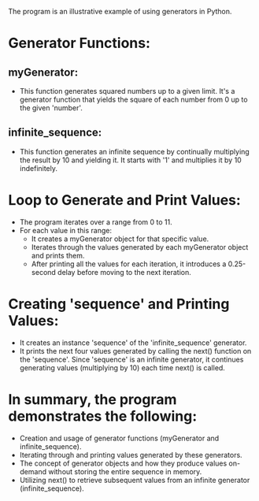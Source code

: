 The program is an illustrative example of using generators in Python.

# Generator Functions:

## myGenerator: 
- This function generates squared numbers up to a given limit. It's a generator function that yields the square of each number from 0 up to the given 'number'.

## infinite_sequence: 
- This function generates an infinite sequence by continually multiplying the result by 10 and yielding it. It starts with '1' and multiplies it by 10 indefinitely.

# Loop to Generate and Print Values:
- The program iterates over a range from 0 to 11.
- For each value in this range:
  - It creates a myGenerator object for that specific value.
  - Iterates through the values generated by each myGenerator object and prints them.
  - After printing all the values for each iteration, it introduces a 0.25-second delay before moving to the next iteration.

# Creating 'sequence' and Printing Values:
- It creates an instance 'sequence' of the 'infinite_sequence' generator.
- It prints the next four values generated by calling the next() function on the 'sequence'. Since 'sequence' is an infinite generator, it continues generating values (multiplying by 10) each time next() is called.

# In summary, the program demonstrates the following:
- Creation and usage of generator functions (myGenerator and infinite_sequence).
- Iterating through and printing values generated by these generators.
- The concept of generator objects and how they produce values on-demand without storing the entire sequence in memory.
- Utilizing next() to retrieve subsequent values from an infinite generator (infinite_sequence).
